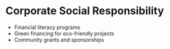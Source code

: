 # Corporate Social Responsibility

- Financial literacy programs
- Green financing for eco-friendly projects
- Community grants and sponsorships
